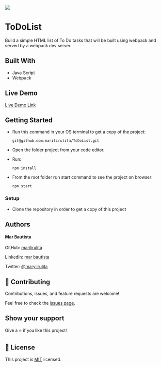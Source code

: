 ![](https://img.shields.io/badge/Microverse-blueviolet)

# ToDoList
Build a simple HTML list of To Do tasks that will be built using webpack and served by a webpack dev server.

## Built With

- Java Script
- Webpack

## Live Demo

[Live Demo Link](https://marilirulita.github.io/ToDoList/)

## Getting Started

- Run this command in your OS terminal to get a copy of the project:

  ```
  git@github.com:marilirulita/ToDoList.git
  ```

- Open the folder project from your code editor.

- Run:

  ```
  npm install
  ```
  
- From the root folder run start command to see the project on browser: 

  ```
  npm start
  ```

### Setup

* Clone the repository in order to get a copy of this project

## Authors

#### Mar Bautista
GitHub: [marilirulita](https://github.com/marilirulita)

LinkedIn: [mar bautista](https://www.linkedin.com/in/marbautista/)

Twitter: [@marylirulita](https://twitter.com/marylirulita)

## 🤝 Contributing

Contributions, issues, and feature requests are welcome!

Feel free to check the [issues page](https://github.com/marilirulita/ToDoList/issues).

## Show your support

Give a ⭐️ if you like this project!

## 📝 License

This project is [MIT](LICENSE) licensed.
